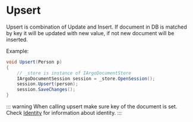 # Upsert

Upsert is combination of Update and Insert. If document in DB is matched by key it will
be updated with new value, if not new document will be inserted.

Example:

```csharp
void Upsert(Person p)
{
    // _store is instance of IArgoDocumentStore
    IArgoDocumentSession session = _store.OpenSession();
    session.Upsert(person);
    session.SaveChanges();
}
```

::: warning
When calling upsert make sure key of the document is set.
Check [Identity](/docs/configuration/identity) for information about identity.
:::